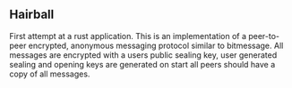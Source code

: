 ## Hairball

First attempt at a rust application. This is an implementation of a peer-to-peer encrypted, anonymous messaging protocol similar to bitmessage. All messages are encrypted with a users public sealing key, user generated sealing and opening keys are generated on start all peers should have a copy of all messages.
